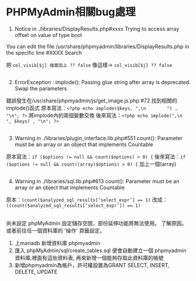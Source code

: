 # PHPMyAdmin相關bug處理

1. Notice in ./libraries/DisplayResults.php#xxxx
 Trying to access array offset on value of type bool
 
 You can edit the file /usr/share/phpmyadmin/libraries/DisplayResults.php
in the specific line #XXXX Search

把 `col_visib[$j] 後面加上 ?? false`
像這樣-> `col_visib[$j] ?? false`
## 

2. ErrorException : implode(): Passing glue string after array is deprecated. Swap the parameters

錯誤發生在/usr/share/phpmyadmin/js/get_image.js.php #72
找到相關的implode()函式
原本寫法：`<?php echo implode($keys, ",\n        ") , "\n"; ?>`
將implode內的兩個變數交換
後來寫法：`<?php echo implode(",\n        ", $keys) , "\n"; ?>`
## 

3. Warning in ./libraries/plugin_interface.lib.php#551
 count(): Parameter must be an array or an object that implements Countable
 
 原本寫法：`if ($options != null && count($options) > 0) {`
 後來寫法：`if ($options != null && count((array)$options) > 0) {`
 加上一個(array)

## 

4. Warning in ./libraries/sql.lib.php#613
 count(): Parameter must be an array or an object that implements Countable
 
原本：`(count($analyzed_sql_results[‘select_expr’] == 1)`
改成：`((count($analyzed_sql_results[‘select_expr’]) == 1)`


##  
尚未設定 phpMyAdmin 設定儲存空間，部份延伸功能將無法使用。 了解原因。
或者前往任一個資料庫的 '操作' 頁籤設定。

1. 上mariadb 新增資料庫 phpmyadmin
2. 匯入 phpMyAdmin/sql/create_tables.sql 便會自動建立一個 phpmyadmin 資料庫,裡面有這些資料表, 再來新增一個能夠存取此資料庫的帳號
3. 新增phpmyadmin為帳戶，許可權設置為GRANT SELECT, INSERT, DELETE, UPDATE